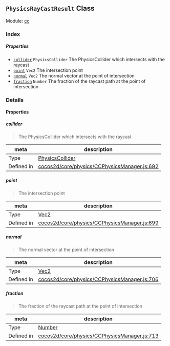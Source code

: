 ## `PhysicsRayCastResult` Class



Module: [cc](../modules/cc.md)






### Index

##### Properties

  - [`collider`](#collider) `PhysicsCollider` The PhysicsCollider which intersects with the raycast
  - [`point`](#point) `Vec2` The intersection point
  - [`normal`](#normal) `Vec2` The normal vector at the point of intersection
  - [`fraction`](#fraction) `Number` The fraction of the raycast path at the point of intersection





### Details


#### Properties


##### collider

> The PhysicsCollider which intersects with the raycast

| meta | description |
|------|-------------|
| Type | <a href="../classes/PhysicsCollider.html" class="crosslink">PhysicsCollider</a> |
| Defined in | [cocos2d/core/physics/CCPhysicsManager.js:692](https://github.com/cocos-creator/engine/blob/ffcd52a59a8c6aae4b1d658e5006aef78c30892b/cocos2d/core/physics/CCPhysicsManager.js#L692) |



##### point

> The intersection point

| meta | description |
|------|-------------|
| Type | <a href="../classes/Vec2.html" class="crosslink">Vec2</a> |
| Defined in | [cocos2d/core/physics/CCPhysicsManager.js:699](https://github.com/cocos-creator/engine/blob/ffcd52a59a8c6aae4b1d658e5006aef78c30892b/cocos2d/core/physics/CCPhysicsManager.js#L699) |



##### normal

> The normal vector at the point of intersection

| meta | description |
|------|-------------|
| Type | <a href="../classes/Vec2.html" class="crosslink">Vec2</a> |
| Defined in | [cocos2d/core/physics/CCPhysicsManager.js:706](https://github.com/cocos-creator/engine/blob/ffcd52a59a8c6aae4b1d658e5006aef78c30892b/cocos2d/core/physics/CCPhysicsManager.js#L706) |



##### fraction

> The fraction of the raycast path at the point of intersection

| meta | description |
|------|-------------|
| Type | <a href="https://developer.mozilla.org/en/JavaScript/Reference/Global_Objects/Number" class="crosslink external" target="_blank">Number</a> |
| Defined in | [cocos2d/core/physics/CCPhysicsManager.js:713](https://github.com/cocos-creator/engine/blob/ffcd52a59a8c6aae4b1d658e5006aef78c30892b/cocos2d/core/physics/CCPhysicsManager.js#L713) |







